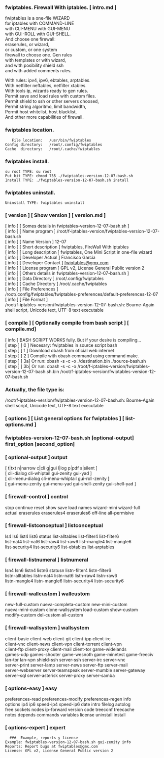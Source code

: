   
###  fwiptables. Firewall With iptables.   [ intro.md ] 
  
   fwiptables is a one-file WIZARD    
   for iptables with COMMAND-LINE     
   with CLI-MENU with GUI-MENU        
   with GUI-ROLL with GUI-SHELL.      
   And choose one firewall:           
   eraserules, or wizard,             
   or custom, or one system           
   firewall to choose one. Gen rules  
   with templates or with wizard,     
   and with posibility shield ssh     
   and with added comments rules.     
  
   With rules: ipv4, ipv6, ebtables, arptables.    
   With netfilter neftables, netfilter xtables.    
   With tools ip, wizards ready to gen rules.      
   Permit save and load rules with custom files.   
   Permit shield to ssh or other servers choosed,  
   Permit string algoritmo, limit bandwidth,       
   Permit host whitelist, host blacklist,          
   And other more capabilities of firewall.        
  
###   fwiptables location.                    
  
       File location:   /usr/bin/fwiptables    
    Config directory:   /root/.config/fwiptables     
    Cache  directory:   /root/.cache/fwiptables    
  
###  fwiptables install.                     
  
    su root TYPE: su root                       
    Put bit TYPE: chmod 755 ./fwiptables-version-12-07-bash.sh     
    Install TYPE: ./fwiptables-version-12-07-bash.sh install       
  
###  fwiptables uninstall.                   
  
    Uninstall TYPE: fwiptables uninstall  
  
###  [ version ] [ Show version ] [ version.md ]          
   [ info ] [ Somes details in fwiptables-version-12-07-bash.sh ]                 
   [ info ] [ Name program       ] /root/f-iptables-version/fwiptables-version-12-07-bash.sh               
   [ info ] [ Name Version       ] 12-07                
   [ info ] [ Short description  ] fwiptables, FireWall With iptables       
   [ info ] [ Long description   ] fwiptables, One Mini Script in one-file wizard        
   [ info ] [ Developer Actual   ] Francisco Garcia              
   [ info ] [ Developer Contact  ] fwiptables@gmx.com                
   [ info ] [ License program    ] GPL v2, License General Public version 2                
   [ info ] [ Others details in fwiptables-version-12-07-bash.sh ]                
   [ info ] [ Data  Directory    ] /root/.config/fwiptables    
   [ info ] [ Cache Directory    ] /root/.cache/fwiptables   
   [ info ] [ File  Preferences  ]                             
   /root/.config/fwiptables/fwiptables-preferences/default-preferences-12-07        
   [ info ] [ File  Format       ]                             
   /root/f-iptables-version/fwiptables-version-12-07-bash.sh: Bourne-Again shell script, Unicode text, UTF-8 text executable   
###  [ compile ] [  Optionally compile from bash script ] [ compile.md]    
   [ info ] BASH SCRIPT WORKS fully. But if your desire is compiling...                       
   [ step ] [ 0 ] Necesary: fwiptables in source script bash                                  
   [ step ] [ 1 ] Download obash from oficial web internet                                    
   [ step ] [ 2 ] Compile with obash command using command make.                              
   [ step ] [ 3a] Or run: obash -s -c -o ./destination.bin ./source-bash.sh                   
   [ step ] [ 3b] Or run: obash -s -c -o /root/f-iptables-version/fwiptables-version-12-07-bash.sh.bin /root/f-iptables-version/fwiptables-version-12-07-bash.sh  
###  Actually, the file type is:  
/root/f-iptables-version/fwiptables-version-12-07-bash.sh: Bourne-Again shell script, Unicode text, UTF-8 text executable
###  [ options ] [ List general options for fwiptables ] [ list-options.md ]
###  fwiptables-version-12-07-bash.sh [optional-output] first_option [second_option]   
###   [ optional-output ] output                                         
   [ t|txt n|narrow c|cli g|gui l|log p|pdf s|silent ]                  
   [ cli-dialog cli-whiptail gui-zenity gui-yad ]                       
   [ cli-menu-dialog cli-menu-whiptail gui-roll-zenity ]                
   [ gui-menu-zenity gui-menu-yad gui-shell-zenity gui-shell-yad ]      
###   [ firewall-control ] control                                       
   stop continue reset show save load names wizard-mini wizard-full     
   actual eraserules eraserules4 eraserules6 off-line all-permisive     
###   [ firewall-listconceptual ] listconceptual                         
   ls4 ls6 list4 list6 status list-alltables list-filter4 list-filter6  
   list-nat4 list-nat6 list-raw4 list-raw6 list-mangle4 list-mangle6    
   list-security4 list-security6 list-ebtables list-arptables           
###   [ firewall-listnumeral ] listnumeral                               
   lsn4 lsn6 listn4 listn6 statusn listn-filter4 listn-filter6          
   listn-alltables  listn-nat4 listn-nat6 listn-raw4 listn-raw6         
   listn-mangle4 listn-mangle6 listn-security4 listn-security6          
###   [ firewall-wallcustom ] wallcustom                                 
   new-full-custom nueva-completa-custom new-mini-custom                
   nueva-mini-custom clone-wallsystem load-custom show-custom           
   modify-custom del-custom all-custom                                  
###   [ firewall-wallsystem ] wallsystem                                 
   client-basic client-web client-git client-ipp client-irc             
   client-vnc client-news client-vpn client-torrent client-vpn          
   client-ftp client-proxy client-mail client-tor game-widelands        
   games-udp games-shooter game-wesnoth game-minetest game-freeciv      
   lan-tor lan-vpn shield-ssh server-ssh server-irc server-vnc          
   server-print server-lamp server-news server-ftp server-mail          
   server-webserver server-teamspeak server-mumble server-gateway       
   server-sql server-asterisk server-proxy server-samba                 
###   [ options-easy ] easy                                              
   preferences-read preferences-modify preferences-regen info           
   options ip4 ip6 speed-ip4 speed-ip6 date intro filelog autolog       
   free sockets nodes ip-forward version code treeconf treecache        
   notes depends commands variables license uninstall install           
###   [ options-expert ] expert                                          
      ###  Example, reports y license    
    Example: fwiptables-version-12-07-bash.sh gui-zenity info          
    Reports: Report bugs at fwiptables@gmx.com            
    License: GPL v2, License General Public version 2                           
